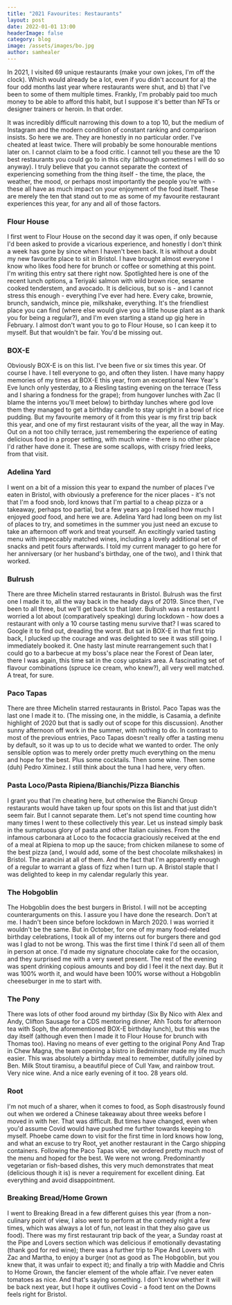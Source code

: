 ```yaml
---
title: "2021 Favourites: Restaurants"
layout: post
date: 2022-01-01 13:00
headerImage: false
category: blog
image: /assets/images/bo.jpg
author: samhealer
---
```


In 2021, I visited 69 unique restaurants (make your own jokes, I'm off the clock). Which would already be a lot, even if you didn't account for a) the four odd months last year where restaurants were shut, and b) that I've been to some of them multiple times. Frankly, I'm probably paid too much money to be able to afford this habit, but I suppose it's better than NFTs or designer trainers or heroin. In that order.

It was incredibly difficult narrowing this down to a top 10, but the medium of Instagram and the modern condition of constant ranking and comparison insists. So here we are. They are honestly in no particular order. I've cheated at least twice. There will probably be some honourable mentions later on. I cannot claim to be a food critic. I cannot tell you these are the 10 best restaurants you could go to in this city (although sometimes I will do so anyway). I truly believe that you cannot separate the context of experiencing something from the thing itself - the time, the place, the weather, the mood, or perhaps most importantly the people you're with - these all have as much impact on your enjoyment of the food itself. These are merely the ten that stand out to me as some of my favourite restaurant experiences this year, for any and all of those factors. 

### Flour House

<!-- ![bo](/assets/images/bo.jpg) -->

I first went to Flour House on the second day it was open, if only because I'd been asked to provide a vicarious experience, and honestly I don't think a week has gone by since when I haven't been back. It is without a doubt my new favourite place to sit in Bristol. I have brought almost everyone I know who likes food here for brunch or coffee or something at this point. I'm writing this entry sat there right now. Spotlighted here is one of the recent lunch options, a Teriyaki salmon with wild brown rice, sesame cooked tenderstem, and avocado. It is delicious, but so is - and I cannot stress this enough - everything I've ever had here. Every cake, brownie, brunch, sandwich, mince pie, milkshake, everything. It's the friendliest place you can find (where else would give you a little house plant as a thank you for being a regular?), and I'm even starting a stand up gig here in February. I almost don't want you to go to Flour House, so I can keep it to myself. But that wouldn't be fair. You'd be missing out.

### BOX-E

<!-- ![bo](/assets/images/bo.jpg) -->

Obviously BOX-E is on this list. I've been five or six times this year. Of course I have. I tell everyone to go, and often they listen. I have many happy memories of my times at BOX-E this year, from an exceptional New Year's Eve lunch only yesterday, to a Riesling tasting evening on the terrace (Tess and I sharing a fondness for the grape); from hungover lunches with Zac (I blame the interns you'll meet below) to birthday lunches where god love them they managed to get a birthday candle to stay upright in a bowl of rice pudding. But my favourite memory of it from this year is my first trip back this year, and one of my first restaurant visits of the year, all the way in May. Out on a not too chilly terrace, just remembering the experience of eating delicious food in a proper setting, with much wine - there is no other place I'd rather have done it. These are some scallops, with crispy fried leeks, from that visit.

### Adelina Yard

<!-- ![bo](/assets/images/bo.jpg) -->

I went on a bit of a mission this year to expand the number of places I've eaten in Bristol, with obviously a preference for the nicer places - it's not that I'm a food snob, lord knows that I'm partial to a cheap pizza or a takeaway, perhaps too partial, but a few years ago I realised how much I enjoyed *good* food, and here we are. Adelina Yard had long been on my list of places to try, and sometimes in the summer you just need an excuse to take an afternoon off work and treat yourself. An excitingly varied tasting menu with impeccably matched wines, including a lovely additional set of snacks and petit fours afterwards. I told my current manager to go here for her anniversary (or her husband's birthday, one of the two), and I think that worked. 

### Bulrush

<!-- ![bo](/assets/images/bo.jpg) -->

There are three Michelin starred restaurants in Bristol. Bulrush was the first one I made it to, all the way back in the heady days of 2019. Since then, I've been to all three, but we'll get back to that later. Bulrush was a restaurant I worried a lot about (comparatively speaking) during lockdown - how does a restaurant with only a 10 course tasting menu survive that? I was scared to Google it to find out, dreading the worst. But sat in BOX-E in that first trip back, I plucked up the courage and was delighted to see it was still going. I immediately booked it. One hasty last minute rearrangement such that I could go to a barbecue at my boss's place near the Forest of Dean later, there I was again, this time sat in the cosy upstairs area. A fascinating set of flavour combinations (spruce ice cream, who knew?), all very well matched. A treat, for sure.

### Paco Tapas

<!-- ![bo](/assets/images/bo.jpg) -->

There are three Michelin starred restaurants in Bristol. Paco Tapas was the last one I made it to. (The missing one, in the middle, is Casamia, a definite highlight of 2020 but that is sadly out of scope for this discussion). Another sunny afternoon off work in the summer, with nothing to do. In contrast to most of the previous entries, Paco Tapas doesn't really offer a tasting menu by default, so it was up to us to decide what we wanted to order. The only sensible option was to merely order pretty much everything on the menu and hope for the best. Plus some cocktails. Then some wine. Then some (duh) Pedro Ximinez. I still think about the tuna I had here, very often. 

### Pasta Loco/Pasta Ripiena/Bianchis/Pizza Bianchis

<!-- ![bo](/assets/images/bo.jpg) -->

I grant you that I'm cheating here, but otherwise the Bianchi Group restaurants would have taken up four spots on this list and that just didn't seem fair. But I cannot separate them. Let's not spend time counting how many times I went to these collectively this year. Let us instead simply bask in the sumptuous glory of pasta and other Italian cuisines. From the infamous carbonara at Loco to the focaccia graciously received at the end of a meal at Ripiena to mop up the sauce; from chicken milanese to some of the best pizza (and, I would add, some of the best chocolate milkshakes) in Bristol. The arancini at all of them. And the fact that I'm apparently enough of a regular to warrant a glass of fizz when I turn up. A Bristol staple that I was delighted to keep in my calendar regularly this year.

### The Hobgoblin

<!-- ![bo](/assets/images/bo.jpg) -->

The Hobgoblin does the best burgers in Bristol. I will not be accepting counterarguments on this. I assure you I have done the research. Don't at me. I hadn't been since before lockdown in March 2020. I was worried it wouldn't be the same. But in October, for one of my many food-related birthday celebrations, I took all of my interns out for burgers there and god was I glad to not be wrong. This was the first time I think I'd seen all of them in person at once. I'd made my signature chocolate cake for the occasion, and they surprised me with a very sweet present. The rest of the evening was spent drinking copious amounts and boy did I feel it the next day. But it was 100% worth it, and would have been 100% worse without a Hobgoblin cheeseburger in me to start with.

### The Pony

<!-- ![bo](/assets/images/bo.jpg) -->

There was lots of other food around my birthday (Six By Nico with Alex and Andy, Clifton Sausage for a CDS mentoring dinner, Ahh Toots for afternoon tea with Soph, the aforementioned BOX-E birthday lunch), but this was the day itself (although even then I made it to Flour House for brunch with Thomas too). Having no means of ever getting to the original Pony And Trap in Chew Magna, the team opening a bistro in Bedminster made my life much easier. This was absolutely a birthday meal to remember, dutifully joined by Ben. Milk Stout tiramisu, a beautiful piece of Cull Yaw, and rainbow trout. Very nice wine. And a nice early evening of it too. 28 years old.

### Root

<!-- ![bo](/assets/images/bo.jpg) -->

I'm not much of a sharer, when it comes to food, as Soph disastrously found out when we ordered a Chinese takeaway about three weeks before I moved in with her. That was difficult. But times have changed, even when you'd assume Covid would have pushed me further towards keeping to myself. Phoebe came down to visit for the first time in lord knows how long, and what an excuse to try Root, yet another restaurant in the Cargo shipping containers. Following the Paco Tapas vibe, we ordered pretty much most of the menu and hoped for the best. We were not wrong. Predominantly vegetarian or fish-based dishes, this very much demonstrates that meat (delicious though it is) is never a requirement for excellent dining. Eat everything and avoid disappointment.

### Breaking Bread/Home Grown

<!-- ![bo](/assets/images/bo.jpg) -->

I went to Breaking Bread in a few different guises this year (from a non-culinary point of view, I also went to perform at the comedy night a few times, which was always a lot of fun, not least in that they also gave us food). There was my first restaurant trip back of the year, a Sunday roast at the Pipe and Lovers section which was delicious if emotionally devastating (thank god for red wine); there was a further trip to Pipe And Lovers with Zac and Martha, to enjoy a burger (not as good as The Hobgoblin, but you knew that, it was unfair to expect it); and finally a trip with Maddie and Chris to Home Grown, the fancier element of the whole affair. I've never eaten tomatoes as nice. And that's saying something. I don't know whether it will be back next year, but I hope it outlives Covid - a food tent on the Downs feels right for Bristol. 